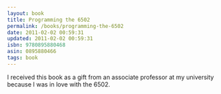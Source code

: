 ```yaml
---
layout: book
title: Programming the 6502
permalink: /books/programming-the-6502
date: 2011-02-02 00:59:31
updated: 2011-02-02 00:59:31
isbn: 9780895880468
asin: 0895880466
tags: book
---
```

I received this book as a gift from an associate professor at my university
because I was in love with the 6502.
